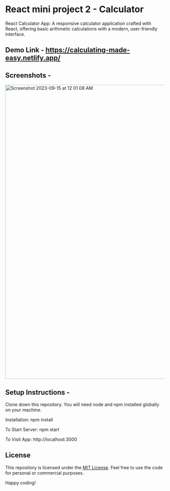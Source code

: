 # React mini project 2 - Calculator
React Calculator App: A responsive calculator application crafted with React, offering basic arithmetic calculations with a modern, user-friendly interface.

## Demo Link - https://calculating-made-easy.netlify.app/

## Screenshots - 

<img width="928" alt="Screenshot 2023-09-15 at 12 01 08 AM" src="https://github.com/praduman20/Calculator-React-mini-project-2/assets/87388316/a377a94c-0381-40d3-a5b1-51698ac7bb10">


## Setup Instructions -

Clone down this repository. You will need node and npm installed globally on your machine.

Installation: npm install

To Start Server: npm start

To Visit App: http://localhost:3000

## License

This repository is licensed under the [MIT License](https://opensource.org/license/mit/). Feel free to use the code for personal or commercial purposes.

Happy coding!
